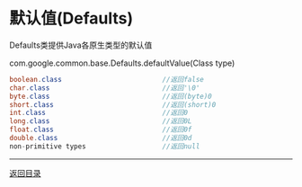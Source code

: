 默认值(Defaults)
===
Defaults类提供Java各原生类型的默认值

com.google.common.base.Defaults.defaultValue(Class<T> type)

```java   
boolean.class                         //返回false  
char.class                            //返回'\0'  
byte.class                            //返回(byte)0  
short.class                           //返回(short)0 
int.class                             //返回0  
long.class                            //返回0L  
float.class                           //返回0f  
double.class                          //返回0d  
non-primitive types                   //返回null

```

------
[返回目录](README.md)
